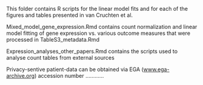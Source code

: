 This folder contains R scripts for the linear model fits and for each of the figures and tables presented in van Cruchten et al. 

Mixed_model_gene_expression.Rmd contains count normalization and linear model fitting of gene expression vs. various outcome measures that were processed in TableS3_metadata.Rmd

Expression_analyses_other_papers.Rmd contains the scripts used to analyse count tables from external sources

Privacy-sentive patient-data can be obtained via EGA (www.ega-archive.org) accession number ............
